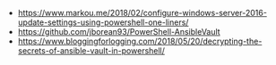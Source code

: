 - https://www.markou.me/2018/02/configure-windows-server-2016-update-settings-using-powershell-one-liners/
- https://github.com/jborean93/PowerShell-AnsibleVault
- https://www.bloggingforlogging.com/2018/05/20/decrypting-the-secrets-of-ansible-vault-in-powershell/
